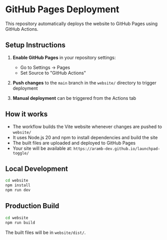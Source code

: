 # GitHub Pages Deployment

This repository automatically deploys the website to GitHub Pages using GitHub Actions.

## Setup Instructions

1. **Enable GitHub Pages** in your repository settings:

   - Go to Settings → Pages
   - Set Source to "GitHub Actions"

2. **Push changes** to the `main` branch in the `website/` directory to trigger deployment

3. **Manual deployment** can be triggered from the Actions tab

## How it works

- The workflow builds the Vite website whenever changes are pushed to `website/`
- It uses Node.js 20 and npm to install dependencies and build the site
- The built files are uploaded and deployed to GitHub Pages
- Your site will be available at: `https://aramb-dev.github.io/launchpad-toggle/`

## Local Development

```bash
cd website
npm install
npm run dev
```

## Production Build

```bash
cd website
npm run build
```

The built files will be in `website/dist/`.
